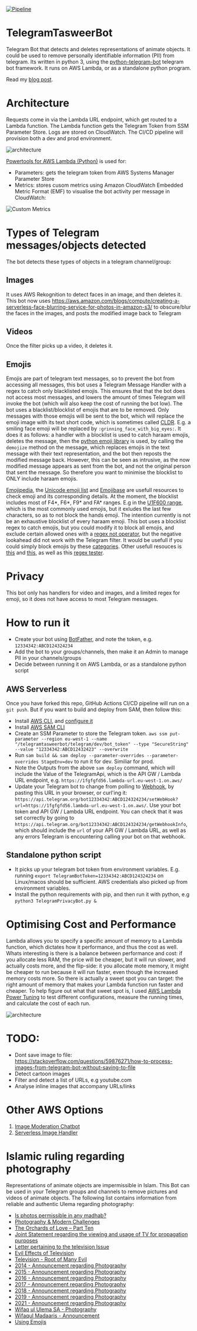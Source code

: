 [![Pipeline](https://github.com/jojo786/TelegramTasweerBot/actions/workflows/pipeline.yaml/badge.svg)](https://github.com/jojo786/TelegramTasweerBot/actions/workflows/pipeline.yaml)

# TelegramTasweerBot
Telegram Bot that detects and deletes representations of animate objects. It could be used to remove personally identifiable information (PII) from telegram.
Its written in python 3, using the [python-telegram-bot](https://pypi.org/project/python-telegram-bot/) telegram bot framework. It runs on AWS Lambda, or as a standalone python program.

Read my [blog post](https://hacksaw.co.za/blog/running-a-telegram-bot-on-aws-lambda/).

# Architecture
Requests come in via the Lambda URL endpoint, which get routed to a Lambda function. The Lambda function gets the Telegram Token from SSM Parameter Store. Logs are stored on CloudWatch. The CI/CD pipeline will provision both a dev and prod environment.

![architecture](docs/TelegramTasweerBot-Architecture.png)

[Powertools for AWS Lambda (Python)](https://docs.powertools.aws.dev/lambda/python/latest/) is used for:
- Parameters: gets the telegram token from AWS Systems Manager Parameter Store
- Metrics: stores cusom metrics using Amazon CloudWatch Embedded Metric Format (EMF) to visualise the bot activity per message in CloudWatch:

![Custom Metrics](docs/CloudWatch-custommetrics.png)

# Types of Telegram messages/objects detected
The bot detects these types of objects in a telegram channel/group:

## Images
It uses AWS Rekognition to detect faces in an image, and then deletes it. This bot now uses https://aws.amazon.com/blogs/compute/creating-a-serverless-face-blurring-service-for-photos-in-amazon-s3/ to obscure/blur the faces in the images, and posts the modified image back to Telegram

## Videos
Once the filter picks up a video, it deletes it.

## Emojis
Emojis are part of telegram text messages, so to prevent the bot from accessing all messages, this bot uses a Telegram Message Handler with a regex to catch only blacklisted emojis. This ensures that that the bot does not access most messages, and lowers the amount of times Telegram will invoke the bot (which will also keep the cost of running the bot low). The bot uses a blacklist/blocklist of emojis that are to be removed. Only messages with those emojis will be sent to the bot, which will replace the emoji image with its text short code, which is sometimes called [CLDR](http://cldr.unicode.org/translation/characters-emoji-symbols/short-names-and-keywords). E.g. a smiling face emoji will be replaced by `:grinning_face_with_big_eyes:`. 
It does it as follows: 
a handler with a blocklist is used to catch haraam emojis, deletes the message, then the [python emoji library](https://github.com/carpedm20/emoji) is used, by calling the `demojize` method on the message, which replaces emojis in the text message with their text representation, and the bot then reposts the modified message back. However, this can be seen as intrusive, as the now modified message appears as sent from the bot, and not the original person that sent the message. So therefore you want to minimise the blocklist to ONLY include haraam emojis.

[Emojipedia](https://emojipedia.org/folded-hands-light-skin-tone/), the [Unicode emoji list](https://unicode.org/emoji/charts/full-emoji-list.html) and [Emojibase](https://www.emojibase.com/) are usefull resources to check emoji and its corresponding details. At the moment, the blocklist includes most of F4*, F6*, F9* and FA* ranges. E.g in the [U1F600 range](https://unicode.org/charts/PDF/U1F600.pdf), which is the most commonly used emojis, but it exludes the last few characters, so as to not block the hands emoji. The intention currently is not be an exhaustive blocklist of every haraam emoji. 
This bot uses a blocklist regex to catch emojis, but you could modify it to block all emojis, and exclude certain allowed ones with a [regex not operator](https://stackoverflow.com/questions/7317043/regex-not-operator), but the negative lookahead did not work with the Telegram filter.  It would be usefull if you could simply block emojis by these [categories](https://github.com/shanraisshan/EmojiCodeSheet).
Other usefull resouces is [this](https://stackoverflow.com/questions/31430587/how-to-send-emoji-with-telegram-bot-api) and [this](https://stackoverflow.com/questions/24840667/what-is-the-regex-to-extract-all-the-emojis-from-a-string), as well as this [regex tester](https://www.regextester.com/106421). 

# Privacy
This bot only has handlers for video and images, and a limited regex for emoji, so it does not have access to most Telegram messages.

# How to run it
- Create your bot using [BotFather](https://core.telegram.org/bots#3-how-do-i-create-a-bot), and note the token, e.g. `12334342:ABCD124324234`
- Add the bot to your groups/channels, then make it an Admin to manage PII in your channels/groups
- Decide between running it on AWS Lambda, or as a standalone python script

## AWS Serverless
Once you have forked this repo, GitHub Actions CI/CD pipeline will run on a `git push`. But if you want to build and deploy from SAM, then follow this:

- Install [AWS CLI](https://docs.aws.amazon.com/cli/latest/userguide/install-cliv2.html), and  [configure it](https://docs.aws.amazon.com/cli/latest/userguide/cli-configure-quickstart.html#cli-configure-quickstart-config)
- Install [AWS SAM CLI](https://docs.aws.amazon.com/serverless-application-model/latest/developerguide/serverless-sam-cli-install.html)
- Create an SSM Parameter to store the Telegram token. `aws ssm put-parameter --region eu-west-1 --name "/telegramtasweerbot/telegram/dev/bot_token" --type "SecureString" --value "12334342:ABCD12432423" --overwrite`
- Run `sam build && sam deploy --parameter-overrides --parameter-overrides StageEnv=dev` to run it for dev. Similiar for prod.
- Note the Outputs from the above `sam deploy` command, which will include the Value of the TelegramApi, which is the API GW / Lambda URL endpoint, e.g. `https://1fgfgfd56.lambda-url.eu-west-1.on.aws/` 
- Update your Telegram bot to change from polling to [Webhook](https://core.telegram.org/bots/api#setwebhook), by pasting this URL in your browser, or curl'ing it: `https://api.telegram.org/bot12334342:ABCD124324234/setWebHook?url=https://1fgfgfd56.lambda-url.eu-west-1.on.aws/`. Use your bot token and API GW / Lambda URL endpoint. You can check that it was set correctly by going to `https://api.telegram.org/bot12334342:ABCD124324234/getWebhookInfo`, which should include the `url` of your API GW / Lambda URL, as well as any errors Telegram is encountering calling your bot on that webhook.

## Standalone python script
- It picks up your telegram bot token from environment variables. E.g. running `export TelegramBotToken=12334342:ABCD124324234` on Linux/macos should be sufficient. AWS credentials also picked up from environment variables.
- Install the python requirements with pip, and then run it with python, e.g `python3 TelegramPrivacyBot.py &`

# Optimising Cost and Performance

Lambda allows you to specify a specific amount of memory to a Lambda function, which dictates how it performance, and thus the cost as well. Whats interesting is there is a balance between performance and cost: if you allocate less RAM, the price will be cheaper, but it will run slower, and actually costs more, and the flip-side: it you allocate mote memory, it might be cheaper to run because it will run faster, even though the increased memory costs more.  So there is actually a sweet spot you can target: the right amount of memory that makes your Lambda function run faster and cheaper. To help figure out what that sweet spot is, I used [AWS Lambda Power Tuning](https://github.com/alexcasalboni/aws-lambda-power-tuning) to test different configurations, measure the running times, and calculate the cost of each run.

![architecture](docs/TelegramTasweerBot-Lambda-Power-Tuning.png)


# TODO: 
- Dont save image to file: https://stackoverflow.com/questions/59876271/how-to-process-images-from-telegram-bot-without-saving-to-file
- Detect cartoon images
- Filter and detect a list of URLs, e.g youtube.com
- Analyse inline images that accompany URLs/links

# Other AWS Options
1. [Image Moderation Chatbot](https://serverlessrepo.aws.amazon.com/applications/arn:aws:serverlessrepo:us-east-1:426111819794:applications~image-moderation-chatbot)
2. [Serverless Image Handler](https://aws.amazon.com/about-aws/whats-new/2021/02/introducing-serverless-image-handler-v5-2/)

# Islamic ruling regarding photography
Representations of animate objects are impermissible in Islam. This Bot can be used in your Telegram groups and channels to remove pictures and videos of animate objects.
The following list contains information from reliable and authentic Ulema regarding photography:
- [Is photos permissible in any madhab?](http://muftionline.co.za/node/2245)
- [Photography & Modern Challenges](http://alhaadi.org.za/articles-publications/books/60-taleemuddeen-publications/1966-photography-a-modern-challenges.html)
- [The Orchards of Love – Part Ten](https://ihyaauddeen.co.za/?p=16922)
- [Joint Statement regarding the viewing and usage of TV for propagation purposes](https://sites.google.com/site/duzakpdfs/duzakpdfs/Join_Statement_regarding_TV.pdf?attredirects=0&d=1)
- [Letter pertaining to the television Issue](https://sites.google.com/site/duzakpdfs/duzakpdfs/letter%20pertaining%20to%20the%20television%20Issue.pdf?attredirects=0&d=1)
- [Evil Effects of Television](https://www.dua.org.za/content/evil-effects-television)
- [Television - Root of Many Evil](https://www.dua.org.za/content/television-root-many-evils)
- [2014 - Announcement regarding Photography](https://ia802506.us.archive.org/7/items/Madraasah_Taaleemuddeen_Jalsa_2014/03_Important_Anouncemnet_Regarding_Photography.mp3)
- [2015 - Announcement regarding Photography](https://ia800507.us.archive.org/3/items/Madrasah_Taleemuddeen_Jalsa_2015/03_Important_Anouncement_Regarding_Photography.mp3)
- [2016 - Announcement regarding Photography](https://ia800408.us.archive.org/21/items/Madrasah_Taleemuddeen_Jalsa_2016/03_Important_Announcement.mp3)
- [2017 - Announcement regarding Photography](https://ia801602.us.archive.org/35/items/Madrasah_Taleemuddeen_Jalsa_2017/04_Important_Announcement.mp3)
- [2018 - Announcement regarding Photography](https://ia803107.us.archive.org/24/items/Madrasah_Taleemuddeen_Jalsa_2018/03_Important_Announcement.mp3)
- [2019 - Announcement regarding Photography](https://ia803006.us.archive.org/35/items/Madrasah_Taleemudden_Jalsah_2019/03_Important_Announcement_Ml_Ismail_Bayat.mp3)
- [2021 - Announcement regarding Photography](https://ia801507.us.archive.org/11/items/madrasah_taleemudden_jalsah_2021/08_Important_Announcement.mp3)
- [Wifaq ul Ulema SA - Photography](docs/Photography%20-%20Wifaqul%20Ulama%20SA.jpg)
- [Wifaqul Madaaris - Announcement](docs/Photography%20announcement-3.pdf)
- [Using Emojis](http://muftionline.co.za/node/32294)

